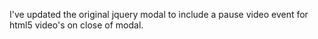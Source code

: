 I've updated the original jquery modal to include a pause video event for html5 video's on close of modal.

